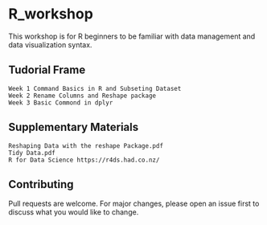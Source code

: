 # R_workshop
This workshop is for R beginners to be familiar with data management and data visualization syntax.

## Tudorial Frame
    Week 1 Command Basics in R and Subseting Dataset
    Week 2 Rename Columns and Reshape package
    Week 3 Basic Commond in dplyr

## Supplementary Materials
    Reshaping Data with the reshape Package.pdf
    Tidy Data.pdf 
    R for Data Science https://r4ds.had.co.nz/

## Contributing
Pull requests are welcome. For major changes, please open an issue first to discuss what you would like to change.
